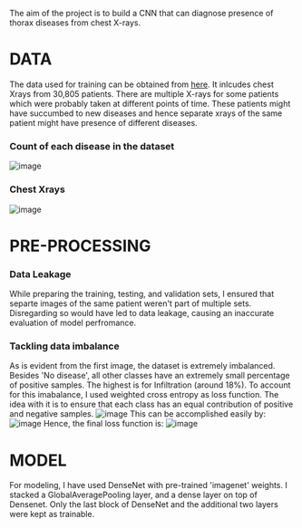 The aim of the project is to build a CNN that can diagnose presence of thorax diseases from chest X-rays.
# DATA
The data used for training can be obtained from [here](https://www.kaggle.com/code/shashank069/chest-xray-classification/data). It inlcudes chest Xrays from 30,805 patients. There are multiple X-rays for some patients which were probably taken at different points of time. These patients might have succumbed to new diseases and hence separate xrays of the same patient might have presence of different diseases.
### Count of each disease in the dataset
![image](https://user-images.githubusercontent.com/98767932/161377893-d84559a2-29f1-4004-8288-8b68b778e126.png)
### Chest Xrays
![image](https://user-images.githubusercontent.com/98767932/161377729-6503f2b4-20c0-4bd1-9f91-6752d43f87ed.png)

# PRE-PROCESSING

### Data Leakage
While preparing the training, testing, and validation sets, I ensured that separte images of the same patient weren't part of multiple sets. Disregarding so would have led to data leakage, causing an inaccurate evaluation of model perfromance.

### Tackling data imbalance
As is evident from the first image, the dataset is extremely imbalanced. Besides 'No disease', all other classes have an extremely small percentage of positive samples. The highest is for Infiltration (around 18%). To account for this imabalance, I used weighted cross entropy as loss function. The idea with it is to ensure that each class has an equal contribution of positive and negative samples.
![image](https://user-images.githubusercontent.com/98767932/161378610-357c8f85-19d2-47e2-b9d0-bad2a7c1d291.png)
This can be accomplished easily by:
![image](https://user-images.githubusercontent.com/98767932/161378646-534015d0-1d8c-419f-b34e-9085ee866f9c.png)
Hence, the final loss function is:
![image](https://user-images.githubusercontent.com/98767932/161378966-7793cc4c-00cd-4e7e-9aa7-e93a3434d1a1.png)


# MODEL
For modeling, I have used DenseNet with pre-trained 'imagenet' weights. I stacked a GlobalAveragePooling layer, and a dense layer on top of Densenet. Only the last block of DenseNet and the additional two layers were kept as trainable.


